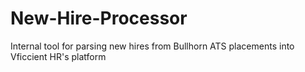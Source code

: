 # New-Hire-Processor
 Internal tool for parsing new hires from Bullhorn ATS placements into Vficcient HR's platform
